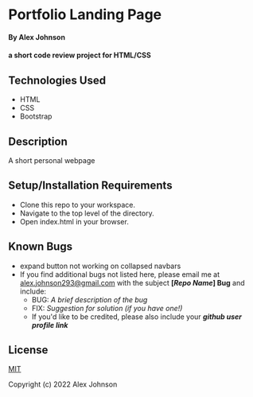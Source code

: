 # Portfolio Landing Page

#### By  Alex Johnson

#### a short code review project for HTML/CSS

## Technologies Used

* HTML
* CSS
* Bootstrap

## Description
A short personal webpage 

<!-- Check out the live [Vacation Site](https://kirstenopstad.github.io/vacation-site/)! -->

## Setup/Installation Requirements

* Clone this repo to your workspace.
* Navigate to the top level of the directory.
* Open index.html in your browser.

## Known Bugs

* expand button not working on collapsed navbars
* If you find additional bugs not listed here, please email me at alex.johnson293@gmail.com with the subject **[_Repo Name_] Bug** and include:
  * BUG: _A brief description of the bug_
  * FIX: _Suggestion for solution (if you have one!)_
  * If you'd like to be credited, please also include your **_github user profile link_**

## License

[MIT](https://choosealicense.com/licenses/mit/)

Copyright (c) 2022 Alex Johnson

